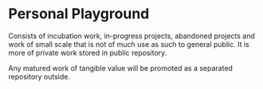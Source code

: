# Personal Playground

Consists of incubation work, in-progress projects, abandoned projects and work of small scale that is not of much use as such to general public. It is more of private work stored in public repository.

Any matured work of tangible value will be promoted as a separated repository outside.
